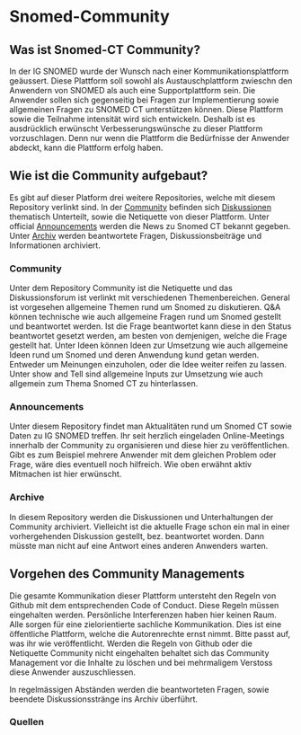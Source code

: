 # Snomed-Community

## Was ist Snomed-CT Community?
In der IG SNOMED wurde der Wunsch nach einer Kommunikationsplattform geäussert. Diese Plattform soll sowohl als Austauschplattform zwieschn den Anwendern von SNOMED als auch eine Supportplattform sein. Die Anwender sollen sich gegenseitig bei Fragen zur Implementierung sowie allgemeinen Fragen zu SNOMED CT unterstützen können. Diese Plattform sowie die Teilnahme intensität wird sich entwickeln. Deshalb ist es ausdrücklich erwünscht Verbesserungswünsche zu dieser Plattform vorzuschlagen. Denn nur wenn die Plattform die Bedürfnisse der Anwender abdeckt, kann die Plattform erfolg haben.

## Wie ist die Community aufgebaut?
Es gibt auf dieser Platform drei weitere Repositories, welche mit diesem Repository verlinkt sind. In der [Community]() befinden sich [Diskussionen]() thematisch Unterteilt, sowie die Netiquette von dieser Plattform. Unter official [Announcements]() werden die News zu Snomed CT bekannt gegeben. Unter [Archiv]() werden beantwortete Fragen, Diskussionsbeiträge und Informationen archiviert.

### Community
Unter dem Repository Community ist die Netiquette und das Diskussionsforum ist verlinkt mit verschiedenen Themenbereichen. General ist vorgesehen allgemeine Themen rund um Snomed zu diskutieren. Q&A können technische wie auch allgemeine Fragen rund um Snomed gestellt und beantwortet werden. Ist die Frage beantwortet kann diese in den Status beantwortet gesetzt werden, am besten von demjenigen, welche die Frage gestellt hat. Unter Ideen können Ideen zur Umsetzung wie auch allgemeine Ideen rund um Snomed und deren Anwendung kund getan werden. Entweder um Meinungen einzuholen, oder die Idee weiter reifen zu lassen. Unter show and Tell sind allgemeine Inputs zur Umsetzung wie auch allgemein zum Thema Snomed CT zu hinterlassen.

### Announcements
Unter diesem Repository findet man Aktualitäten rund um Snomed CT sowie Daten zu IG SNOMED treffen. Ihr seit herzlich eingeladen Online-Meetings innerhalb der Community zu organisieren und diese hier zu veröffentlichen. Gibt es zum Beispiel mehrere Anwender mit dem gleichen Problem oder Frage, wäre dies eventuell noch hilfreich. Wie oben erwähnt aktiv Mitmachen ist hier erwünscht.

### Archive
In diesem Repository werden die Diskussionen und Unterhaltungen der Community archiviert. Vielleicht ist die aktuelle Frage schon ein mal in einer vorhergehenden Diskussion gestellt, bez. beantwortet worden. Dann müsste man nicht auf eine Antwort eines anderen Anwenders warten.

## Vorgehen des Community Managements
Die gesamte Kommunikation dieser Plattform untersteht den Regeln von Github mit dem entsprechenden Code of Conduct. Diese Regeln müssen eingehalten werden. Persönliche Interferenzen haben hier keinen Raum. Alle sorgen für eine zielorientierte sachliche Kommunikation. Dies ist eine öffentliche Plattform, welche die Autorenrechte ernst nimmt. Bitte passt auf, was ihr wie veröffentlicht. Werden die Regeln von Github oder die Netiquette Community nicht eingehalten behaltet sich das Community Management vor die Inhalte zu löschen und bei mehrmaligem Verstoss diese Anwender auszuschliessen.

In regelmässigen Abständen werden die beantworteten Fragen, sowie beendete Diskussionsstränge ins Archiv überführt.

### Quellen
